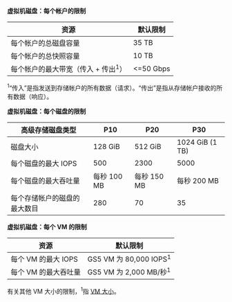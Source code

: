 **虚拟机磁盘：每个帐户的限制**

资源|默认限制
---|---
每个帐户的总磁盘容量|35 TB
每个帐户的总快照容量|10 TB
每个帐户的最大带宽（传入 + 传出<sup>1</sup>）|<=50 Gbps

<sup>1</sup>“传入”是指发送到存储帐户的所有数据（请求）。“传出”是指从存储帐户接收的所有数据（响应）。

**虚拟机磁盘：每个磁盘的限制**

高级存储磁盘类型 | P10 | P20 | P30
---|---|---|---
磁盘大小 | 128 GiB | 512 GiB | 1024 GiB (1 TB)
每个磁盘的最大 IOPS | 500 | 2300 | 5000
每个磁盘的最大吞吐量 | 每秒 100 MB | 每秒 150 MB | 每秒 200 MB
每个存储帐户的磁盘的最大数目 | 280 | 70 | 35

**虚拟机磁盘：每个 VM 的限制**

资源|默认限制
---|---
每个 VM 的最大 IOPS|GS5 VM 为 80,000 IOPS<sup>1</sup>
每个 VM 的最大吞吐量|GS5 VM 为 2,000 MB/秒<sup>1</sup>

有关其他 VM 大小的限制，<sup>1</sup>指 [VM 大小](../articles/virtual-machines/virtual-machines-linux-sizes.md)。

<!---HONumber=Mooncake_0627_2016-->